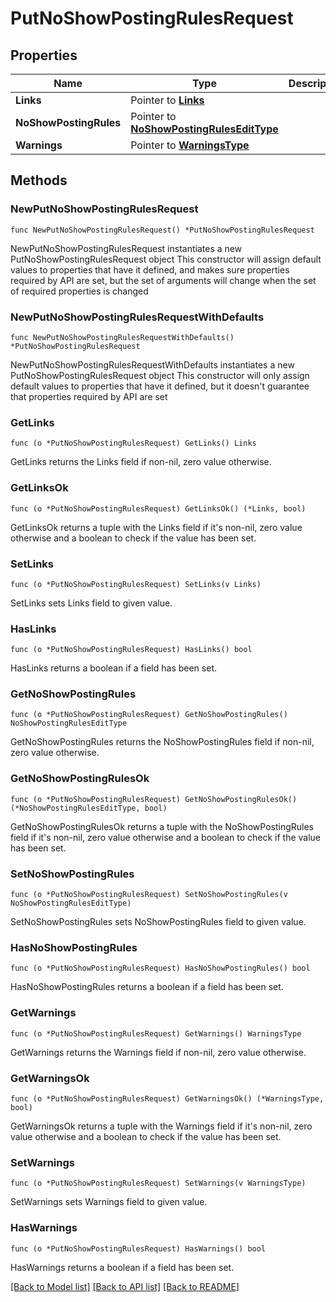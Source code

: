 # PutNoShowPostingRulesRequest

## Properties

Name | Type | Description | Notes
------------ | ------------- | ------------- | -------------
**Links** | Pointer to [**Links**](Links.md) |  | [optional] 
**NoShowPostingRules** | Pointer to [**NoShowPostingRulesEditType**](NoShowPostingRulesEditType.md) |  | [optional] 
**Warnings** | Pointer to [**WarningsType**](WarningsType.md) |  | [optional] 

## Methods

### NewPutNoShowPostingRulesRequest

`func NewPutNoShowPostingRulesRequest() *PutNoShowPostingRulesRequest`

NewPutNoShowPostingRulesRequest instantiates a new PutNoShowPostingRulesRequest object
This constructor will assign default values to properties that have it defined,
and makes sure properties required by API are set, but the set of arguments
will change when the set of required properties is changed

### NewPutNoShowPostingRulesRequestWithDefaults

`func NewPutNoShowPostingRulesRequestWithDefaults() *PutNoShowPostingRulesRequest`

NewPutNoShowPostingRulesRequestWithDefaults instantiates a new PutNoShowPostingRulesRequest object
This constructor will only assign default values to properties that have it defined,
but it doesn't guarantee that properties required by API are set

### GetLinks

`func (o *PutNoShowPostingRulesRequest) GetLinks() Links`

GetLinks returns the Links field if non-nil, zero value otherwise.

### GetLinksOk

`func (o *PutNoShowPostingRulesRequest) GetLinksOk() (*Links, bool)`

GetLinksOk returns a tuple with the Links field if it's non-nil, zero value otherwise
and a boolean to check if the value has been set.

### SetLinks

`func (o *PutNoShowPostingRulesRequest) SetLinks(v Links)`

SetLinks sets Links field to given value.

### HasLinks

`func (o *PutNoShowPostingRulesRequest) HasLinks() bool`

HasLinks returns a boolean if a field has been set.

### GetNoShowPostingRules

`func (o *PutNoShowPostingRulesRequest) GetNoShowPostingRules() NoShowPostingRulesEditType`

GetNoShowPostingRules returns the NoShowPostingRules field if non-nil, zero value otherwise.

### GetNoShowPostingRulesOk

`func (o *PutNoShowPostingRulesRequest) GetNoShowPostingRulesOk() (*NoShowPostingRulesEditType, bool)`

GetNoShowPostingRulesOk returns a tuple with the NoShowPostingRules field if it's non-nil, zero value otherwise
and a boolean to check if the value has been set.

### SetNoShowPostingRules

`func (o *PutNoShowPostingRulesRequest) SetNoShowPostingRules(v NoShowPostingRulesEditType)`

SetNoShowPostingRules sets NoShowPostingRules field to given value.

### HasNoShowPostingRules

`func (o *PutNoShowPostingRulesRequest) HasNoShowPostingRules() bool`

HasNoShowPostingRules returns a boolean if a field has been set.

### GetWarnings

`func (o *PutNoShowPostingRulesRequest) GetWarnings() WarningsType`

GetWarnings returns the Warnings field if non-nil, zero value otherwise.

### GetWarningsOk

`func (o *PutNoShowPostingRulesRequest) GetWarningsOk() (*WarningsType, bool)`

GetWarningsOk returns a tuple with the Warnings field if it's non-nil, zero value otherwise
and a boolean to check if the value has been set.

### SetWarnings

`func (o *PutNoShowPostingRulesRequest) SetWarnings(v WarningsType)`

SetWarnings sets Warnings field to given value.

### HasWarnings

`func (o *PutNoShowPostingRulesRequest) HasWarnings() bool`

HasWarnings returns a boolean if a field has been set.


[[Back to Model list]](../README.md#documentation-for-models) [[Back to API list]](../README.md#documentation-for-api-endpoints) [[Back to README]](../README.md)


